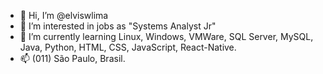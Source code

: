 - 👋 Hi, I’m @elviswlima
- 👀 I’m interested in jobs as "Systems Analyst Jr"
- 🌱 I’m currently learning Linux, Windows, VMWare, SQL Server, MySQL, Java, Python, HTML, CSS, JavaScript, React-Native.
- 📫 (011) São Paulo, Brasil.

<!---
elviswlima/elviswlima is a ✨ special ✨ repository because its `README.md` (this file) appears on your GitHub profile.
You can click the Preview link to take a look at your changes.
--->
